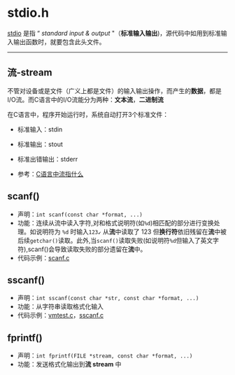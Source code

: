 # stdio.h

[stdio](https://baike.baidu.com/item/stdio.h/9637809?fr=aladdin) 是指 “ *standard input & output* "（**标准输入输出**)，源代码中如用到标准输入输出函数时，就要包含此头文件。


-------------

## 流-stream
不管对设备或是文件（广义上都是文件）的输入输出操作，而产生的**数据**，都是I/O流。而C语言中的I/O流能分为两种：**文本流**，**二进制流**

在C语言中，程序开始运行时，系统自动打开3个标准文件：
- 标准输入：stdin
- 标准输出：stout
- 标准出错输出：stderr



- 参考：[C语言中流指什么](https://zhidao.baidu.com/question/513394569.html?qbl=relate_question_0&word=c%D3%EF%D1%D4%20%C1%F7)

## scanf()
- 声明：`int scanf(const char *format, ...)`
- 功能：连续从流中读入字符,对和格式说明符(如`%d`)相匹配的部分进行变换处理。如说明符为 `%d` 时输入`123↙` 从**流**中读取了 123 但**换行符**依旧残留在**流**中被后续`getchar()`读取。此外,当`scanf()`读取失败(如说明符`%d`但输入了英文字符),scanf()会导致读取失败的部分遗留在**流**中。
- 代码示例：[scanf.c](https://github.com/SouthBegonia/Codes_2018/blob/master/Pointer/scanf.c)

## sscanf()
- 声明：`int sscanf(const char *str, const char *format, ...)`
- 功能：从字符串读取格式化输入
- 代码示例：[vmtest.c](https://github.com/SouthBegonia/Codes_2018/blob/master/Pointer/vmtest.c)，[sscanf.c](https://github.com/SouthBegonia/Codes_2018/blob/master/Pointer/sscanf.c)


## fprintf()
- 声明：`int fprintf(FILE *stream, const char *format, ...)`
- 功能：发送格式化输出到**流 stream** 中


